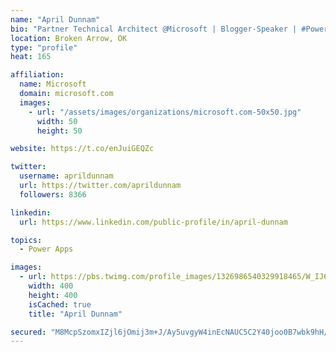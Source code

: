 ```yaml
---
name: "April Dunnam"
bio: "Partner Technical Architect @Microsoft | Blogger-Speaker | #PowerApps, #PowerAutomate, #Office365, #SharePoint | #WIT | #Karaoke Queen"
location: Broken Arrow, OK
type: "profile"
heat: 165

affiliation:
  name: Microsoft
  domain: microsoft.com
  images:
    - url: "/assets/images/organizations/microsoft.com-50x50.jpg"
      width: 50
      height: 50

website: https://t.co/enJuiGEQZc

twitter:
  username: aprildunnam
  url: https://twitter.com/aprildunnam
  followers: 8366

linkedin:
  url: https://www.linkedin.com/public-profile/in/april-dunnam

topics:
  - Power Apps

images:
  - url: https://pbs.twimg.com/profile_images/1326986540329918465/W_IJ6Ih2_400x400.jpg
    width: 400
    height: 400
    isCached: true
    title: "April Dunnam"

secured: "M8McpSzomxIZjl6jOmij3m+J/Ay5uvgyW4inEcNAUC5C2Y40joo0B7wbk9hH/2AgYOUBgygHYOv+RGCEN/WN1hplLslfeeUQUCTWRCN5sTSTc7wuTxFVpIjggx5VRifC9kRqRitxXEW5PoAEhjerkNGJDbvNAkj9DMXKJxlf1XF886ekw4BvxOGdUAspxx4HhCFkNaNJZGvCEQMKxQAKkTCwCy0i4/8SEC8jUPb6HVHKKi+RnXwyjXUhDmkrGmyqhGOwqjMMeNWwH/eNdchqMxp3MEK4gbetY/TwYg9jD3zkcJ9UVpKDVs5NKRKO++pTnp2/mDcdS+Z5rbMkKz1TMFOwm6f2xANlcWYMNM5lyXqN85KwYNSmvdHdtfEfI9Qsha4UpvxKtNCa8FHv6ZLvHBQYWeGNnE/DZAB3wTVfCrY=;pRwZO6vTppdarYZSyEgnZw=="
---
```


